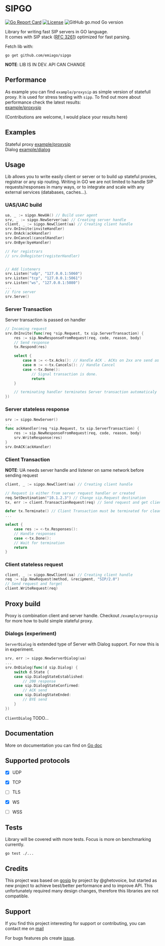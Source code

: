 # SIPGO

[![Go Report Card](https://goreportcard.com/badge/github.com/emiago/sipgo)](https://goreportcard.com/report/github.com/emiago/sipgo) [![License](https://img.shields.io/badge/License-BSD_2--Clause-orange.svg)](https://github.com/emiago/sipgo/LICENCE) ![GitHub go.mod Go version](https://img.shields.io/github/go-mod/go-version/emiago/sipgo)


Library for writing fast SIP servers in GO language.  
It comes with SIP stack ([RFC 3261](https://datatracker.ietf.org/doc/html/rfc3261)) optimized for fast parsing.


Fetch lib with:

`go get github.com/emiago/sipgo`

**NOTE**: LIB IS IN DEV. API CAN CHANGE

## Performance

As example you can find `example/proxysip` as simple version of statefull proxy. It is used for stress testing with `sipp`. 
To find out more about performance check the latest results:  
[example/proxysip](example/proxysip) 

(Contributions are welcome, I would place your results here)

## Examples

Stateful proxy [example/proxysip](example/proxysip)  
Dialog [example/dialog](example/dialog)  

## Usage

Lib allows you to write easily client or server or to build up stateful proxies, registrar or any sip routing.
Writing in GO we are not limited to handle SIP requests/responses in many ways, or to integrate and scale with any external services (databases, caches...).


### UAS/UAC build

```go
ua, _ := sipgo.NewUA() // Build user agent
srv, _ := sipgo.NewServer(ua) // Creating server handle
client, _ := sipgo.NewClient(ua) // Creating client handle
srv.OnInvite(inviteHandler)
srv.OnAck(ackHandler)
srv.OnCancel(cancelHandler)
srv.OnBye(byeHandler)

// For registrars
// srv.OnRegister(registerHandler)


// Add listeners
srv.Listen("udp", "127.0.0.1:5060")
srv.Listen("tcp", "127.0.0.1:5061")
srv.Listen("ws", "127.0.0.1:5080")
...
// fire server
srv.Serve()
```

 

### Server Transaction

Server transaction is passed on handler

```go
// Incoming request
srv.OnInvite(func(req *sip.Request, tx sip.ServerTransaction) {
    res := sip.NewResponseFromRequest(req, code, reason, body)
    // Send response
    tx.Respond(res)

    select {
        case m := <-tx.Acks(): // Handle ACK . ACKs on 2xx are send as different request
        case m := <-tx.Cancels(): // Handle Cancel 
        case <-tx.Done():
            // Signal transaction is done. 
            return
    }

    // terminating handler terminates Server transaction automaticaly
})

```

### Server stateless response

```go
srv := sipgo.NewServer()
...
func ackHandler(req *sip.Request, tx sip.ServerTransaction) {
    res := sip.NewResponseFromRequest(req, code, reason, body)
    srv.WriteResponse(res)
}
srv.OnACK(ackHandler)
```


### Client Transaction

**NOTE**: UA needs server handle and listener on same network before sending request


```go
client, _ := sipgo.NewClient(ua) // Creating client handle

// Request is either from server request handler or created
req.SetDestination("10.1.2.3") // Change sip.Request destination
tx, err := client.TransactionRequest(req) // Send request and get client transaction handle

defer tx.Terminate() // Client Transaction must be terminated for cleanup
...

select {
    case res := <-tx.Responses():
    // Handle responses
    case <-tx.Done():
    // Wait for termination
    return
}

```

### Client stateless request

```go
client, _ := sipgo.NewClient(ua) // Creating client handle
req := sip.NewRequest(method, &recipment, "SIP/2.0")
// Send request and forget
client.WriteRequest(req)
```

## Proxy build

Proxy is combination client and server handle. 
Checkout `/example/proxysip` for more how to build simple stateful proxy.


### Dialogs (experiment)

`ServerDialog` is extended type of Server with Dialog support. 
For now this is in experiment.

```go
srv, err := sipgo.NewServerDialog(ua)
...
srv.OnDialog(func(d sip.Dialog) {
    switch d.State {
	case sip.DialogStateEstablished:
		// 200 response
	case sip.DialogStateConfirmed:
		// ACK send
	case sip.DialogStateEnded:
		// BYE send
	}
})

```

`ClientDialog` TODO...

## Documentation
More on documentation you can find on [Go doc](https://pkg.go.dev/github.com/emiago/sipgo)


## Supported protocols

- [x] UDP
- [x] TCP
- [ ] TLS
- [x] WS
- [ ] WSS


## Tests

Library will be covered with more tests. Focus is more on benchmarking currently.
```
go test ./...  
```

## Credits

This project was based on [gosip](https://github.com/ghettovoice/gosip) by project by @ghetovoice, but started as new project to achieve best/better performance and to improve API.
This unfortunately required many design changes, therefore this libraries are not compatible.

## Support

If you find this project interesting for support or contributing, you can contact me on
[mail](emirfreelance91@gmail.com) 

For bugs features pls create [issue](https://github.com/emiago/sipgo/issues).


